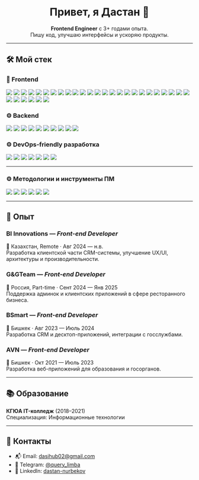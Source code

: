 <h1 align="center">Привет, я Дастан 👋</h1>

<p align="center">
  <strong>Frontend Engineer</strong> c 3+ годами опыта.<br/>
  Пишу код, улучшаю интерфейсы и ускоряю продукты.
</p>

---

## 🛠️ Мой стек

### 🧩 Frontend

<p>
  <img src="https://img.shields.io/badge/-JavaScript-F7DF1E?logo=javascript&logoColor=black" />
  <img src="https://img.shields.io/badge/-TypeScript-3178C6?logo=typescript&logoColor=white" />
  <img src="https://img.shields.io/badge/-React-61DAFB?logo=react&logoColor=black" />
  <img src="https://img.shields.io/badge/-Next.js-000000?logo=nextdotjs" />
  <img src="https://img.shields.io/badge/-Redux-764ABC?logo=redux&logoColor=white" />
  <img src="https://img.shields.io/badge/-Redux_Toolkit-764ABC?logo=redux&logoColor=white" />
  <img src="https://img.shields.io/badge/-Jotai-1E88E5?logoColor=white" />
  <img src="https://img.shields.io/badge/-MobX-FF9955?logo=mobx&logoColor=black" />
  <img src="https://img.shields.io/badge/-HTML-E34F26?logo=html5&logoColor=white" />
  <img src="https://img.shields.io/badge/-CSS-1572B6?logo=css3&logoColor=white" />
  <img src="https://img.shields.io/badge/-Sass-CC6699?logo=sass&logoColor=white" />
  <img src="https://img.shields.io/badge/-Less-1D365D?logo=less&logoColor=white" />
  <img src="https://img.shields.io/badge/-Tailwind-06B6D4?logo=tailwindcss&logoColor=white" />
  <img src="https://img.shields.io/badge/-AntDesign-0170FE?logo=antdesign&logoColor=white" />
  <img src="https://img.shields.io/badge/-Shadcn_UI-18181B?logo=vercel&logoColor=white" />
  <img src="https://img.shields.io/badge/-ReactQuery-FF4154?logo=reactquery&logoColor=white" />
  <img src="https://img.shields.io/badge/-Axios-5A29E4?logo=axios&logoColor=white" />
  <img src="https://img.shields.io/badge/-Styled_Components-DB7093?logo=styled-components&logoColor=white" />
  <img src="https://img.shields.io/badge/-React_Leaflet-199900?logo=leaflet&logoColor=white" />
  <img src="https://img.shields.io/badge/-React_Spring-FF69B4?logoColor=white" />
  <img src="https://img.shields.io/badge/-Chart.js-FF6384?logo=chartdotjs&logoColor=white" />
  <img src="https://img.shields.io/badge/-Webpack-8DD6F9?logo=webpack&logoColor=black" />
  <img src="https://img.shields.io/badge/-Vite-646CFF?logo=vite&logoColor=white" />
  <img src="https://img.shields.io/badge/-Babel-F9DC3E?logo=babel&logoColor=black" />
  <img src="https://img.shields.io/badge/-FSD-grey?style=flat" />
  <img src="https://img.shields.io/badge/-i18next-26A69A?logo=i18next&logoColor=white" />
  <img src="https://img.shields.io/badge/-KISS-00BFA6?logoColor=white" />
  <img src="https://img.shields.io/badge/-DRY-607D8B?logoColor=white" />
  <img src="https://img.shields.io/badge/-WebSocket-4DB6AC?logoColor=white" />
  <img src="https://img.shields.io/badge/-Vue-42B883?logo=vue.js&logoColor=white" />
  <img src="https://img.shields.io/badge/-Electron-47848F?logo=electron&logoColor=white" />
</p>

### ⚙️ Backend

<p>
  <img src="https://img.shields.io/badge/-Node.js-339933?logo=nodedotjs&logoColor=white" />
  <img src="https://img.shields.io/badge/-Express-000000?logo=express&logoColor=white" />
  <img src="https://img.shields.io/badge/-NestJS-E0234E?logo=nestjs&logoColor=white" />
  <img src="https://img.shields.io/badge/-PostgreSQL-4169E1?logo=postgresql&logoColor=white" />
  <img src="https://img.shields.io/badge/-TypeORM-FF4785?logoColor=white" />
  <img src="https://img.shields.io/badge/-JWT-000000?logo=jsonwebtokens&logoColor=white" />
  <img src="https://img.shields.io/badge/-REST_API-009688?logoColor=white" />
  <img src="https://img.shields.io/badge/-Socket.io-010101?logo=socket.io&logoColor=white" />
  <img src="https://img.shields.io/badge/-Swagger-85EA2D?logo=swagger&logoColor=black" />
  <img src="https://img.shields.io/badge/-Docker-2496ED?logo=docker&logoColor=white" />
</p>

### ⚙️ DevOps-friendly разработка

<p>
<img src="https://img.shields.io/badge/-Docker-2496ED?logo=docker&logoColor=white" />
<img src="https://img.shields.io/badge/-Git-F05032?logo=git&logoColor=white" />
<img src="https://img.shields.io/badge/-GitLab-FC6D26?logo=gitlab&logoColor=white" />
<img src="https://img.shields.io/badge/-Nginx-009639?logo=nginx&logoColor=white" />
<img src="https://img.shields.io/badge/-Husky-24292F?logo=husky&logoColor=white" />
<img src="https://img.shields.io/badge/-Lint_Staged-000000?logo=prettier&logoColor=white" />
<img src="https://img.shields.io/badge/-Commitlint-000000?logo=commitlint&logoColor=white" /> 
</p>

---

### ⚙️ Методологии и инструменты ПМ

<p> 
<img src="https://img.shields.io/badge/-Agile-0052CC?logo=agile&logoColor=white" /> 
<img src="https://img.shields.io/badge/-Scrum-6DB33F?logo=scrumalliance&logoColor=white" />
<img src="https://img.shields.io/badge/-Kanban-3178C6?logo=trello&logoColor=white" /> 
<img src="https://img.shields.io/badge/-Waterfall-grey" /> 
<img src="https://img.shields.io/badge/-Jira-0052CC?logo=jira&logoColor=white" /> 
<img src="https://img.shields.io/badge/-Notion-000000?logo=notion&logoColor=white" /> 
</p>

---

## 💼 Опыт

### **BI Innovations** — *Front-end Developer*

📍 Казахстан, Remote · Авг 2024 — н.в.  
Разработка клиентской части CRM-системы, улучшение UX/UI, архитектуры и производительности.

### **G&GTeam** — *Front-end Developer*

📍 Россия, Part-time · Сент 2024 — Янв 2025  
Поддержка админок и клиентских приложений в сфере ресторанного бизнеса.

### **BSmart** — *Front-end Developer*

📍 Бишкек · Авг 2023 — Июль 2024  
Разработка CRM и десктоп-приложений, интеграции с госслужбами.

### **AVN** — *Front-end Developer*

📍 Бишкек · Окт 2021 — Июль 2023  
Разработка веб-приложений для образования и госорганов.

---

## 📚 Образование

**КГЮА IT-колледж** (2018–2021)  
Специализация: Информационные технологии

---

## 🔗 Контакты

- 📬 Email: [dasihub02@gmail.com](mailto:dasihub02@gmail.com)
- 💬 Telegram: [@query_limba](https://t.me/query_limba)
- 💼 LinkedIn: [dastan-nurbekov](https://www.linkedin.com/in/dastan-nurbekov)

